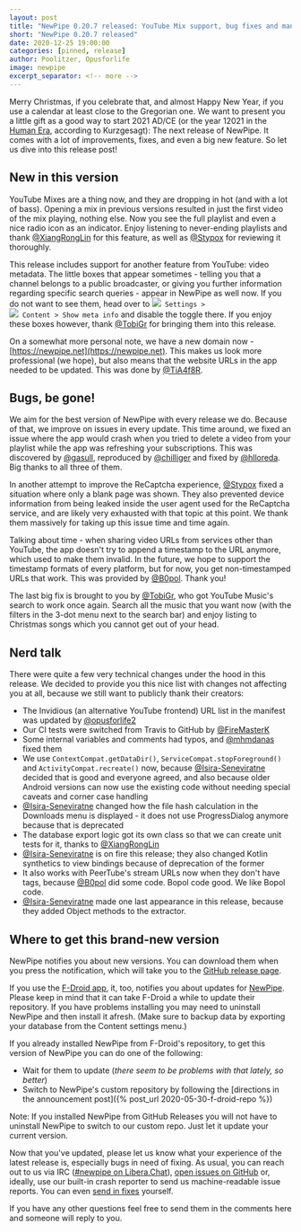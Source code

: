 ```yaml
---
layout: post
title: "NewPipe 0.20.7 released: YouTube Mix support, bug fixes and many improvements"
short: "NewPipe 0.20.7 released"
date: 2020-12-25 19:00:00
categories: [pinned, release]
author: Poolitzer, Opusforlife
image: newpipe
excerpt_separator: <!-- more -->
---
```


Merry Christmas, if you celebrate that, and almost Happy New Year, if you use a calendar at least close to the Gregorian one. We want to present you a little gift as a good way to start 2021 AD/CE (or the year 12021 in the [Human Era](https://en.wikipedia.org/wiki/Holocene_calendar), according to Kurzgesagt): The next release of NewPipe. It comes with a lot of improvements, fixes, and even a big new feature. So let us dive into this release post!

<!-- more -->

## New in this version
YouTube Mixes are a thing now, and they are dropping in hot (and with a lot of bass). Opening a mix in previous versions resulted in just the first video of the mix playing, nothing else. Now you see the full playlist and even a nice radio icon as an indicator. Enjoy listening to never-ending playlists and thank [@XiangRongLin](https://github.com/XiangRongLin) for this feature, as well as [@Stypox](https://github.com/Stypox) for reviewing it thoroughly.

This release includes support for another feature from YouTube: video metadata. The little boxes that appear sometimes - telling you that a channel belongs to a public broadcaster, or giving you further information regarding specific search queries - appear in NewPipe as well now. If you do not want to see them, head over to <code><nobr><img src="{{ site.baseurl }}/img/icons/baseline-settings-20px.svg" /> Settings</nobr> > <nobr><img src="{{ site.baseurl }}/img/icons/baseline-language-20px.svg" /> Content</nobr> > <nobr>Show meta info</nobr></code> and disable the toggle there. If you enjoy these boxes however, thank [@TobiGr](https://github.com/TobiGr) for bringing them into this release.

On a somewhat more personal note, we have a new domain now - [https://newpipe.net](https://newpipe.net). This makes us look more professional (we hope), but also means that the website URLs in the app needed to be updated. This was done by [@TiA4f8R](https://github.com/TiA4f8R).

## Bugs, be gone!
We aim for the best version of NewPipe with every release we do. Because of that, we improve on issues in every update. This time around, we fixed an issue where the app would crash when you tried to delete a video from your playlist while the app was refreshing your subscriptions. This was discovered by [@gasull](https://github.com/gasull), reproduced by [@chilliger](https://github.com/chilliger) and fixed by [@hlloreda](https://github.com/hlloreda). Big thanks to all three of them.

In another attempt to improve the ReCaptcha experience, [@Stypox](https://github.com/Stypox) fixed a situation where only a blank page was shown. They also prevented device information from being leaked inside the user agent used for the ReCaptcha service, and are likely very exhausted with that topic at this point. We thank them massively for taking up this issue time and time again.

Talking about time - when sharing video URLs from services other than YouTube, the app doesn't try to append a timestamp to the URL anymore, which used to make them invalid. In the future, we hope to support the timestamp formats of every platform, but for now, you get non-timestamped URLs that work. This was provided by [@B0pol](https://github.com/B0pol). Thank you!

The last big fix is brought to you by [@TobiGr](https://github.com/TobiGr), who got YouTube Music's search to work once again. Search all the music that you want now (with the filters in the 3-dot menu next to the search bar) and enjoy listing to Christmas songs which you cannot get out of your head.

## Nerd talk

There were quite a few very technical changes under the hood in this release. We decided to provide you this nice list with changes not affecting you at all, because we still want to publicly thank their creators:

- The Invidious (an alternative YouTube frontend) URL list in the manifest was updated by [@opusforlife2](https://github.com/opusforlife2)
- Our CI tests were switched from Travis to GitHub by [@FireMasterK](https://github.com/FireMasterK)
- Some internal variables and comments had typos, and [@mhmdanas](https://github.com/mhmdanas) fixed them
- We use `ContextCompat.getDataDir()`, `ServiceCompat.stopForeground()` and `ActivityCompat.recreate()` now, because [@Isira-Seneviratne](https://github.com/Isira-Seneviratne) decided that is good and everyone agreed, and also because older Android versions can now use the existing code without needing special caveats and corner case handling
- [@Isira-Seneviratne](https://github.com/Isira-Seneviratne) changed how the file hash calculation in the Downloads menu is displayed - it does not use ProgressDialog anymore because that is deprecated
- The database export logic got its own class so that we can create unit tests for it, thanks to [@XiangRongLin](https://github.com/XiangRongLin)
- [@Isira-Seneviratne](https://github.com/Isira-Seneviratne) is on fire this release; they also changed Kotlin synthetics to view bindings because of deprecation of the former
- It also works with PeerTube's stream URLs now when they don't have tags, because [@B0pol](https://github.com/B0pol) did some code. Bopol code good. We like Bopol code.
- [@Isira-Seneviratne](https://github.com/Isira-Seneviratne) made one last appearance in this release, because they added Object methods to the extractor.

## Where to get this brand-new version

NewPipe notifies you about new versions. You can download them when you press the notification, which will take you to the [GitHub release page](https://github.com/TeamNewPipe/NewPipe/releases).

If you use the [F-Droid app](https://f-droid.org/), it, too, notifies you about updates for [NewPipe](https://f-droid.org/packages/org.schabi.newpipe/). Please keep in mind that it can take F-Droid a while to update their repository. If you have problems installing you may need to uninstall NewPipe and then install it afresh. (Make sure to backup data by exporting your database from the Content settings menu.)

If you already installed NewPipe from F-Droid's repository, to get this version of NewPipe you can do one of the following:
- Wait for them to update (_there seem to be problems with that lately, so better_)
- Switch to NewPipe's custom repository by following the [directions in the announcement post]({% post_url 2020-05-30-f-droid-repo %})

Note: If you installed NewPipe from GitHub Releases you will not have to uninstall NewPipe to switch to our custom repo. Just let it update your current version.

Now that you've updated, please let us know what your experience of the latest release is, especially bugs in need of fixing. As usual, you can reach out to us via IRC ([#newpipe on Libera.Chat](https://web.libera.chat/#newpipe)), [open issues on GitHub](TeamNewPipe/NewPipe/issues/new) or, ideally, use our built-in crash reporter to send us machine-readable issue reports. You can even [send in fixes](https://github.com/TeamNewPipe/NewPipe/blob/dev/.github/CONTRIBUTING.md#bug-fixing) yourself.

If you have any other questions feel free to send them in the comments here and someone will reply to you.
